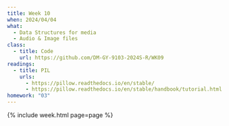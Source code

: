 ```yaml
---
title: Week 10
when: 2024/04/04
what:
  - Data Structures for media
  - Audio & Image files
class:
  - title: Code
    url: https://github.com/DM-GY-9103-2024S-R/WK09
readings:
  - title: PIL
    urls:
      - https://pillow.readthedocs.io/en/stable/
      - https://pillow.readthedocs.io/en/stable/handbook/tutorial.html
homework: "03"
---
```

{% include week.html page=page %}
